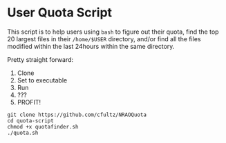 # User Quota Script

This script is to help users using ``bash`` to figure out their quota, find the top 20 largest files in their ``/home/$USER`` directory, and/or find all the files modified within the last 24hours within the same directory. 

Pretty straight forward:

1. Clone 
2. Set to executable
3. Run
4. ???
5. PROFIT!

```
git clone https://github.com/cfultz/NRAOQuota
cd quota-script
chmod +x quotafinder.sh
./quota.sh
```